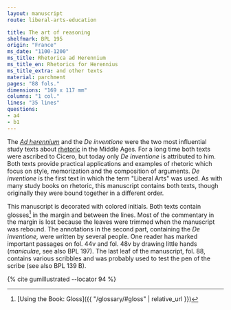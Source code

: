 ```yaml
---
layout: manuscript
route: liberal-arts-education

title: The art of reasoning
shelfmark: BPL 195
origin: "France"
ms_date: "1100-1200"
ms_title: Rhetorica ad Herennium
ms_title_en: Rhetorics for Herennius
ms_title_extra: and other texts
material: parchment
pages: "88 fols."
dimensions: "169 x 117 mm"
columns: "1 col."
lines: "35 lines"
questions:
- a4
- b1
---
```


The [*Ad herennium*](https://en.wikipedia.org/wiki/Rhetorica_ad_Herennium) and
the *De inventione* were the two most influential study texts about
[rhetoric](https://en.wikipedia.org/wiki/Rhetoric) in the Middle Ages.
For a long time both texts were ascribed to Cicero, but today only *De inventione* is attributed to him. Both texts provide practical
applications and examples of rhetoric which focus on style, memorization
and the composition of arguments. *De inventione* is the first text in
which the term "Liberal Arts" was used. As with many study books on
rhetoric, this manuscript contains both texts, though originally they
were bound together in a different order.

This manuscript is decorated with colored initials. Both texts contain
glosses[^1] in the margin and between the lines. Most of the commentary in
the margin is lost because the leaves were trimmed when the manuscript
was rebound. The annotations in the second part, containing the *De
inventione,* were written by several people. One reader has marked
important passages on fol. <span data-fol="44v" class="fref">44v</span> and fol. <span data-fol="48v" class="fref">48v</span> by drawing little hands
(*maniculae*, see also BPL 197). The last leaf of the manuscript, fol. <span data-fol="88r" class="fref">88</span>, contains various scribbles and was probably used to test the pen of
the scribe (see also BPL 139 B).

[^1]: [Using the Book: Gloss]({{ "/glossary/#gloss" | relative_url }})

{% cite gumillustrated --locator 94 %}